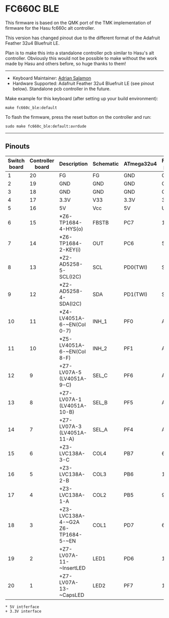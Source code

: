 FC660C BLE
=================

This firmware is based on the QMK port of the TMK implementation of firmware for the Hasu fc660c alt controller.

This version has changed pinout due to the different format of the Adafruit Feather 32u4 Bluefruit LE.

Plan is to make this into a standalone controller pcb similar to Hasu's alt controller. Obviously this would not be possible to make without the work made by Hasu and others before, so huge thanks to them!

------------

- Keyboard Maintainer: [Adrian Salamon](https://github.com/salamonadrian)
- Hardware Supported: Adafruit Feather 32u4 Bluefruit LE (see pinout below). Standalone pcb controller in the future.

Make example for this keyboard (after setting up your build environment):

    make fc660c_ble:default

To flash the firmware, press the reset button on the controller and run:

    sudo make fc660c_ble:default:avrdude

--------

Pinouts
-------

| Switch board | Controller board | Description                         | Schematic | ATmega32u4 | Feather pinout |
|--------------|------------------|-------------------------------------|-----------|------------|----------------|
| 1            | 20               | FG                                  | FG        | GND        | GND            |
| 2            | 19               | GND                                 | GND       | GND        | GND            |
| 3            | 18               | GND                                 | GND       | GND        | GND            |
| 4            | 17               | 3.3V                                | V33       | 3.3V       | 3V             |
| 5            | 16               | 5V                                  | Vcc       | 5V         | USB            |
| 6            | 15               | *Z6-TP1684-4-HYS(o)                 | FBSTB     | PC7        | 13             |
| 7            | 14               | *Z6-TP1684-2-KEY(i)                 | OUT       | PC6        | 5              |
| 8            | 13               | *Z2-AD5258-5-SCL(I2C)               | SCL       | PD0(TWI)   | SCL/3          |
| 9            | 12               | *Z2-AD5258-4-SDA(I2C)               | SDA       | PD1(TWI)   | SDA/2          |
| 10           | 11               | *Z4-LV4051A-6-~EN(Col 0-7)          | INH_1     | PF0        | A5             |
| 11           | 10               | *Z5-LV4051A-6-~EN(Col 8-F)          | INH_2     | PF1        | A4             |
| 12           | 9                | +Z7-LV07A-5 (LV4051A-9-C)           | SEL_C     | PF6        | A1             |
| 13           | 8                | +Z7-LV07A-1 (LV4051A-10-B)          | SEL_B     | PF5        | A2             |
| 14           | 7                | +Z7-LV07A-3 (LV4051A-11-A)          | SEL_A     | PF4        | A3             |
| 15           | 6                | +Z3-LVC138A-3-C                     | COL4      | PB7        | 6              |
| 16           | 5                | +Z3-LVC138A-2-B                     | COL3      | PB6        | 10             |
| 17           | 4                | +Z3-LVC138A-1-A                     | COL2      | PB5        | 9              |
| 18           | 3                | +Z3-LVC138A-4-~G2A  Z6-TP1684-5-~EN | COL1      | PD7        | 6              |
| 19           | 2                | +Z7-LV07A-11-~InsertLED             | LED1      | PD6        | 12             |
| 20           | 1                | +Z7-LV07A-13-~CapsLED               | LED2      | PF7        | 11             |

```
* 5V intferface
+ 3.3V interface
```